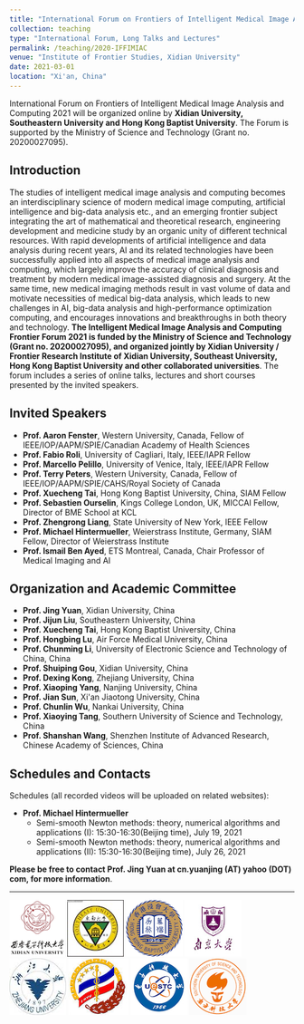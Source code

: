 ```yaml
---
title: "International Forum on Frontiers of Intelligent Medical Image Analysis and Computing 2021"
collection: teaching
type: "International Forum, Long Talks and Lectures"
permalink: /teaching/2020-IFFIMIAC
venue: "Institute of Frontier Studies, Xidian University"
date: 2021-03-01
location: "Xi'an, China"
---
```


International Forum on Frontiers of Intelligent Medical Image Analysis and Computing 2021 will be organized online by **Xidian University, Southeastern University and Hong Kong Baptist University**. The Forum is supported by the Ministry of Science and Technology (Grant no. 20200027095).

## Introduction

The studies of intelligent medical image analysis and computing becomes an interdisciplinary science of modern medical image computing, artificial intelligence and big-data analysis etc., and an emerging frontier subject integrating the art of mathematical and theoretical research, engineering development and medicine study by 
an organic unity of different technical resources. With rapid developments of artificial intelligence and data analysis during recent years, AI and its related technologies have been successfully applied into all aspects of medical image analysis and computing, which largely improve the accuracy of clinical diagnosis and treatment by modern medical image-assisted diagnosis and surgery. At the same time, new medical imaging methods result in vast volume of data and motivate necessities of medical big-data analysis, which leads to new challenges in AI, big-data analysis and high-performance optimization computing, and encourages innovations and breakthroughs in both theory and technology. **The Intelligent Medical Image Analysis and Computing Frontier Forum 2021 is funded by the Ministry of Science and Technology (Grant no. 20200027095), and organized jointly by Xidian University / Frontier Research Institute of Xidian University, Southeast University, Hong Kong Baptist University and other collaborated universities**. The forum includes a series of online talks, lectures and short courses presented by the invited speakers.

## Invited Speakers

* **Prof. Aaron Fenster**, Western University, Canada, Fellow of IEEE/IOP/AAPM/SPIE/Canadian Academy of Health Sciences
* **Prof. Fabio Roli**, University of Cagliari, Italy, IEEE/IAPR Fellow
* **Prof. Marcello Pelillo**, University of Venice, Italy, IEEE/IAPR Fellow
* **Prof. Terry Peters**, Western University, Canada, Fellow of IEEE/IOP/AAPM/SPIE/CAHS/Royal Society of Canada 
* **Prof. Xuecheng Tai**, Hong Kong Baptist University, China, SIAM Fellow
* **Prof. Sebastien Ourselin**, Kings College London, UK, MICCAI Fellow, Director of BME School at KCL
* **Prof. Zhengrong Liang**, State University of New York, IEEE Fellow 
* **Prof. Michael Hintermueller**, Weierstrass Institute, Germany, SIAM Fellow, Director of Weierstrass Institute
* **Prof. Ismail Ben Ayed**, ETS Montreal, Canada, Chair Professor of Medical Imaging and AI

## Organization and Academic Committee

* **Prof. Jing Yuan**, Xidian University, China
* **Prof. Jijun Liu**, Southeastern University, China
* **Prof. Xuecheng Tai**, Hong Kong Baptist University, China
* **Prof. Hongbing Lu**, Air Force Medical University, China
* **Prof. Chunming Li**, University of Electronic Science and Technology of China, China
* **Prof. Shuiping Gou**, Xidian University, China
* **Prof. Dexing Kong**, Zhejiang University, China
* **Prof. Xiaoping Yang**, Nanjing University, China
* **Prof. Jian Sun**, Xi'an Jiaotong University, China
* **Prof. Chunlin Wu**, Nankai University, China
* **Prof. Xiaoying Tang**, Southern University of Science and Technology, China
* **Prof. Shanshan Wang**, Shenzhen Institute of Advanced Research, Chinese Academy of Sciences, China

## Schedules and Contacts

Schedules (all recorded videos will be uploaded on related websites):

* **Prof. Michael Hintermueller** 
  - Semi-smooth Newton methods: theory, numerical algorithms and applications (I): 15:30-16:30(Beijing time), July 19, 2021
  - Semi-smooth Newton methods: theory, numerical algorithms and applications (II): 15:30-16:30(Beijing time), July 26, 2021


**Please be free to contact Prof. Jing Yuan at cn.yuanjing (AT) yahoo (DOT) com, for more information**.

---

![Image](xidian.png "3rd Sponsor")  ![Image](081431395820.jpg "4th Sponsor")  ![Image](浸会大学.png)  ![Image](14878233738299009.jpg)  ![Image](download.jpeg)  ![Image](200px-Fmmu_edu_cn_seal.jpg)  ![Image](UESTC_logo.jpg)  ![Image](SUSTech.png) 
